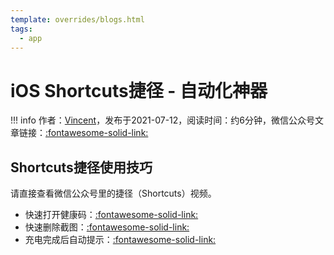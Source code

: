 ```yaml
---
template: overrides/blogs.html
tags:
  - app
---
```


# iOS Shortcuts捷径 - 自动化神器

!!! info
    作者：[Vincent](https://github.com/Realvincentyuan)，发布于2021-07-12，阅读时间：约6分钟，微信公众号文章链接：[:fontawesome-solid-link:](https://mp.weixin.qq.com/s?__biz=MzI4Mjk3NzgxOQ==&mid=2247484746&idx=1&sn=a39fe9fe6a40ee5f1db43f5e80e563e5&chksm=eb90f63edce77f288b63eee5aa9c663bc43a6ee259e420b8188ba3ae83a925fcb5276141ee73&token=1445820144&lang=zh_CN#rd)

## Shortcuts捷径使用技巧

请直接查看微信公众号里的捷径（Shortcuts）视频。

- 快速打开健康码：[:fontawesome-solid-link:](https://mp.weixin.qq.com/s?__biz=MzI4Mjk3NzgxOQ==&mid=2247484746&idx=1&sn=a39fe9fe6a40ee5f1db43f5e80e563e5&chksm=eb90f63edce77f288b63eee5aa9c663bc43a6ee259e420b8188ba3ae83a925fcb5276141ee73&token=1445820144&lang=zh_CN#rd)
- 快速删除截图：[:fontawesome-solid-link:](https://mp.weixin.qq.com/s?__biz=MzI4Mjk3NzgxOQ==&mid=2247484754&idx=1&sn=3371a441c88a5b84c38f7fd1200b2700&chksm=eb90f626dce77f30b5d39aab0443b9d7d41f6b98c3c8f0fadf7ecfc59dca3de29aef84975593&token=1017541357&lang=zh_CN#rd)
- 充电完成后自动提示：[:fontawesome-solid-link:](https://mp.weixin.qq.com/s?__biz=MzI4Mjk3NzgxOQ==&mid=2247484762&idx=1&sn=70d5cefb2eb137cfef4af54574c397d2&chksm=eb90f62edce77f38788987ffb022de00924c1dbf68d19969f70d59a9e6060eea02b6f91c2a38&token=1017541357&lang=zh_CN#rd)
